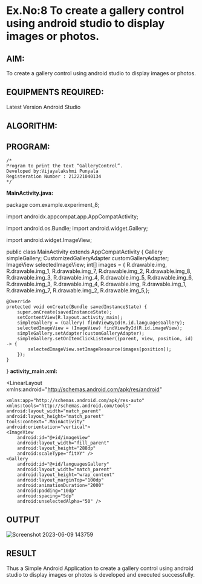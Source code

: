 # Ex.No:8 To create a gallery control using android studio to display images or photos.


## AIM:

To create a gallery control using android studio to display images or photos.

## EQUIPMENTS REQUIRED:

Latest Version Android Studio

## ALGORITHM:



## PROGRAM:
```
/*
Program to print the text “GalleryControl”.
Developed by:Vijayalakshmi Punyala
Registeration Number : 212221040134
*/
```
**MainActivity.java:**

package com.example.experiment_8;

import androidx.appcompat.app.AppCompatActivity;

import android.os.Bundle;
import android.widget.Gallery;

import android.widget.ImageView;

public class MainActivity extends AppCompatActivity {
    Gallery simpleGallery;
    CustomizedGalleryAdapter customGalleryAdapter;
    ImageView selectedImageView;
    int[] images = {
            R.drawable.img, R.drawable.img_1, R.drawable.img_7,
            R.drawable.img_2, R.drawable.img_8,
            R.drawable.img_3, R.drawable.img_4, R.drawable.img_5, R.drawable.img_6,
            R.drawable.img_3,
            R.drawable.img_4, R.drawable.img, R.drawable.img_1, R.drawable.img_7,
            R.drawable.img_2, R.drawable.img_5,};

    @Override
    protected void onCreate(Bundle savedInstanceState) {
        super.onCreate(savedInstanceState);
        setContentView(R.layout.activity_main);
        simpleGallery = (Gallery) findViewById(R.id.languagesGallery);
        selectedImageView = (ImageView) findViewById(R.id.imageView);
        simpleGallery.setAdapter(customGalleryAdapter);
        simpleGallery.setOnItemClickListener((parent, view, position, id) -> {
            selectedImageView.setImageResource(images[position]);
        });
    }
}
**activity_main.xml:**

<?xml version="1.0" encoding="utf-8"?>

<LinearLayout xmlns:android="http://schemas.android.com/apk/res/android"
              
    xmlns:app="http://schemas.android.com/apk/res-auto"
    xmlns:tools="http://schemas.android.com/tools"
    android:layout_width="match_parent"
    android:layout_height="match_parent"
    tools:context=".MainActivity"
    android:orientation="vertical">
    <ImageView
        android:id="@+id/imageView"
        android:layout_width="fill_parent"
        android:layout_height="288dp"
        android:scaleType="fitXY" />
    <Gallery
        android:id="@+id/languagesGallery"
        android:layout_width="match_parent"
        android:layout_height="wrap_content"
        android:layout_marginTop="100dp"
        android:animationDuration="2000"
        android:padding="10dp"
        android:spacing="5dp"
        android:unselectedAlpha="50" />
</LinearLayout>


## OUTPUT


![Screenshot 2023-06-09 143759](https://github.com/Vijayalakshmi230/Mobile-Application-Development/assets/127175503/fecff532-60ba-428d-9e54-8fd71beeb5cb)



## RESULT
Thus a Simple Android Application to create a gallery control using android studio to display images or photos is developed and executed successfully.


